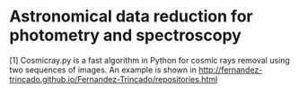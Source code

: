 Astronomical data reduction for photometry and spectroscopy
===============

[1] Cosmicray.py is a fast algorithm in Python for cosmic rays removal using two sequences of images. An example is shown in http://fernandez-trincado.github.io/Fernandez-Trincado/repositories.html 
